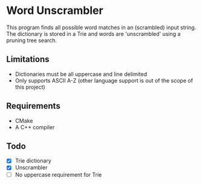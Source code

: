 # Word Unscrambler
This program finds all possible word matches in an (scrambled) input string.
The dictionary is stored in a Trie and words are 'unscrambled' using a pruning tree search.

## Limitations
- Dictionaries must be all uppercase and line delimited
- Only supports ASCII A-Z (other language support is out of the scope of this project)

## Requirements
- CMake
- A C++ compiler

## Todo
- [x] Trie dictionary
- [x] Unscrambler
- [ ] No uppercase requirement for Trie